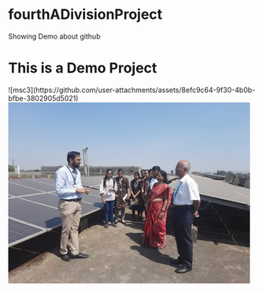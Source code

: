 # fourthADivisionProject
Showing Demo about github

<h1>This is a Demo Project</h1>
![msc3](https://github.com/user-attachments/assets/8efc9c64-9f30-4b0b-bfbe-3802905d5021)
<img src="msc8.jpg">

